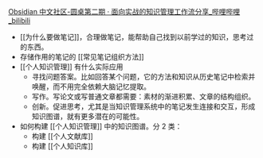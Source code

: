 [Obsidian 中文社区-圆桌第二期 · 面向实战的知识管理工作流分享_哔哩哔哩_bilibili](https://www.bilibili.com/video/BV1QY4y147VR/?spm_id_from=333.788)

- [[为什么要做笔记]]，合理做笔记，能帮助自己找到以前学过的知识，思考过的东西。
- 存储作用的笔记的 [[常见笔记组织方法]]
- [[个人知识管理]] 有什么实际应用
	- 寻找问题答案。比如回答某个问题，它的方法和知识从历史笔记中检索并唤醒，而不用完全依赖大脑记忆提取。
	- 写作。写论文或写普通文章都需要：素材的渐进积累、文章的结构组织。
	- 创新。促进思考，尤其是当知识管理系统中的笔记发生连接和交互，形成知识图谱，就有更多潜在的可能性。
- 如何构建 [[个人知识管理]] 中的知识图谱。分 2 类：
	- 构建 [[个人文献库]]
	- 构建 [[个人知识库]]
